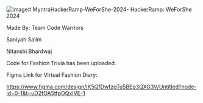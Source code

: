 ![image](https://github.com/user-attachments/assets/ab595668-425f-45d3-a96f-d5e4855e390f)# MyntraHackerRamp-WeForShe-2024-
HackerRamp: WeForShe 2024 

Made By: Team Code Warriors


Saniyah Salim

Nitanshi Bhardwaj


Code for Fashion Trivia has been uploaded.


Figma Link for Virtual Fashion Diary:

https://www.figma.com/design/IK5QfDwfzgTu5BEp3QXG3V/Untitled?node-id=0-1&t=uD2fOA5tfpOQxIVE-1
